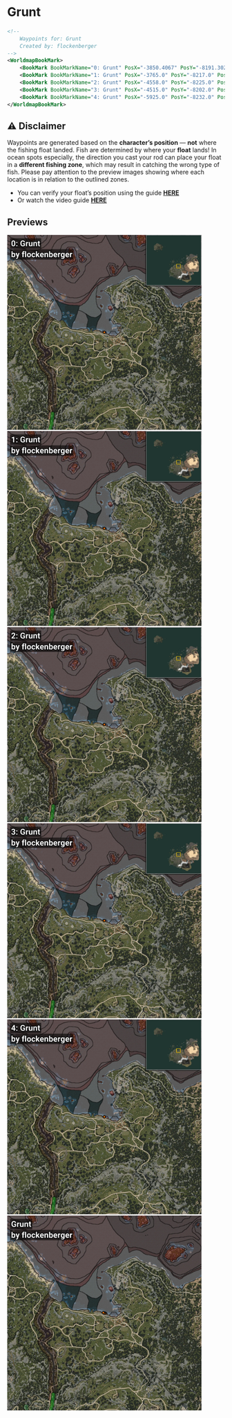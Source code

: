 # Grunt
```xml
<!--
    Waypoints for: Grunt
    Created by: flockenberger
-->
<WorldmapBookMark>
    <BookMark BookMarkName="0: Grunt" PosX="-3850.4067" PosY="-8191.3027" PosZ="88050.29" />
    <BookMark BookMarkName="1: Grunt" PosX="-3765.0" PosY="-8217.0" PosZ="88162.0" />
    <BookMark BookMarkName="2: Grunt" PosX="-4558.0" PosY="-8225.0" PosZ="88323.0" />
    <BookMark BookMarkName="3: Grunt" PosX="-4515.0" PosY="-8202.0" PosZ="88194.0" />
    <BookMark BookMarkName="4: Grunt" PosX="-5925.0" PosY="-8232.0" PosZ="88686.0" />
</WorldmapBookMark>
```

## ⚠️ Disclaimer
Waypoints are generated based on the __**character’s position**__ — __not__ where the fishing float landed.
Fish are determined by where your **float** lands!
In ocean spots especially, the direction you cast your rod can place your float in a **different fishing zone**, which may result in catching the wrong type of fish.
Please pay attention to the preview images showing where each location is in relation to the outlined zones.

- You can verify your float’s position using the guide [**HERE**](https://flockenberger.github.io/bdo-fish-position/)
- Or watch the video guide [**HERE**](https://youtu.be/t-VXcRoNojk)

## Previews
<img src="./Grunt_0_Preview.webp" width="450"/> <img src="./Grunt_1_Preview.webp" width="450"/> <img src="./Grunt_2_Preview.webp" width="450"/> <img src="./Grunt_3_Preview.webp" width="450"/> <img src="./Grunt_4_Preview.webp" width="450"/> <img src="./Grunt_Preview.webp" width="450"/> 